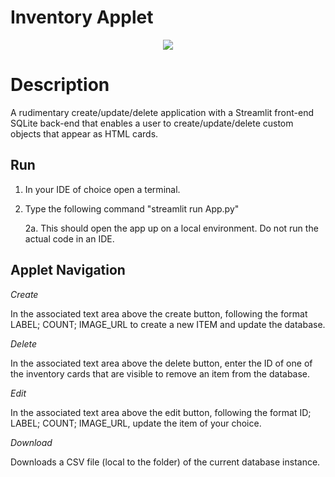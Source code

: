# Inventory Applet

<center><img src='https://user-images.githubusercontent.com/27745342/168490746-6bd1247a-e0b1-4047-9422-50d6ec75f9de.png'></center>

# Description
A rudimentary create/update/delete application with a Streamlit front-end SQLite back-end that enables a user to create/update/delete custom objects that appear as HTML cards.

## Run
1. In your IDE of choice open a terminal. 


2. Type the following command "streamlit run App.py"

    2a. This should open the app up on a local environment. Do not run the actual code in an IDE.

## Applet Navigation

*Create*

  In the associated text area above the create button, following the format LABEL; COUNT; IMAGE_URL to create a new ITEM and update the database.

*Delete*

  In the associated text area above the delete button, enter the ID of one of the inventory cards that are visible to remove an item from the database.

*Edit*

  In the associated text area above the edit button, following the format ID; LABEL; COUNT; IMAGE_URL, update the item of your choice.

*Download*

  Downloads a CSV file (local to the folder) of the current database instance.

